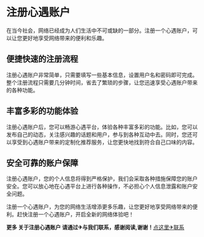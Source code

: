 # 注册心遇账户

在当今社会，网络已经成为人们生活中不可或缺的一部分。注册一个心遇账户，可以让您更好地享受网络带来的便利和乐趣。

## 便捷快速的注册流程

注册心遇账户非常简单，只需要填写一些基本信息，设置用户名和密码即可完成。整个注册流程只需要几分钟时间，省去了繁琐的步骤，让您迅速享受心遇账户带来的各种功能。

## 丰富多彩的功能体验

注册心遇账户后，您可以畅游心遇平台，体验各种丰富多彩的功能。比如，您可以发布自己的动态，关注感兴趣的话题和用户，参与到各种互动中去。同时，您还可以享受到心遇账户带来的定制化推荐服务，让您更快地找到符合自己口味的内容。

## 安全可靠的账户保障

注册心遇账户，您的个人信息将得到严格保护，我们会采取各种措施保障您的账户安全。您可以放心地在心遇平台上进行各种操作，不必担心个人信息泄露和账户安全问题。

注册一个心遇账户，为您的网络生活增添更多乐趣，让您更好地享受网络带来的便利。赶快注册一个心遇账户，开启全新的网络体验吧！

**更多 关于注册心遇账户 请通过✈与我们联系，感谢阅读,谢谢！**[点这里✈联系](https://www.k02.cc)